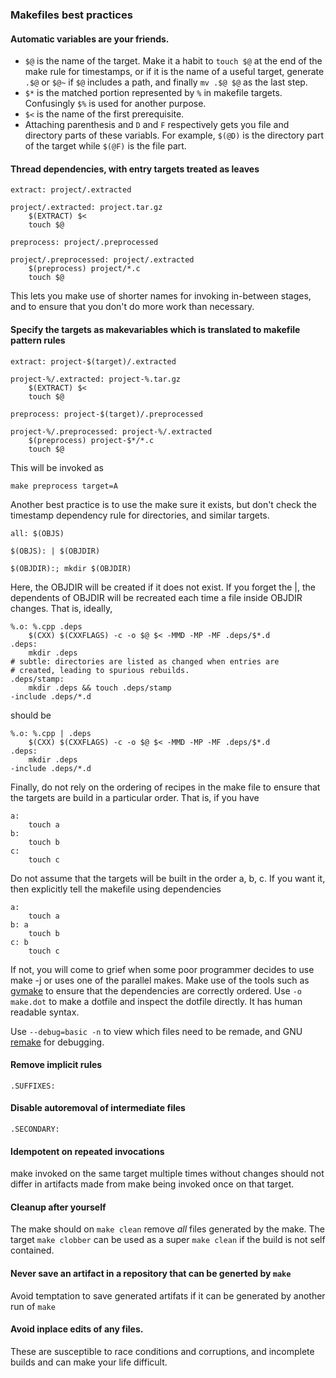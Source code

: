 ### Makefiles best practices


#### Automatic variables are your friends.

* `$@` is the name of the target. Make it a habit to `touch $@` at the end of the make rule for timestamps, or if it is the name of a useful target, generate `.$@` or `$@~` if `$@` includes a path, and finally `mv .$@ $@` as the last step.
* `$*` is the matched portion represented by `%` in makefile targets. Confusingly `$%` is used for another purpose.
* `$<` is the name of the first prerequisite.
* Attaching parenthesis and `D` and `F` respectively gets you file and directory parts of these variabls. For example, `$(@D)` is the directory part of the target while `$(@F)` is the file part.

#### Thread dependencies, with entry targets treated as leaves

```
extract: project/.extracted

project/.extracted: project.tar.gz
    $(EXTRACT) $<
    touch $@

preprocess: project/.preprocessed

project/.preprocessed: project/.extracted
    $(preprocess) project/*.c
    touch $@
```

This lets you make use of shorter names for invoking in-between stages, and to ensure that you don't do more work than necessary.

#### Specify the targets as makevariables which is translated to makefile pattern rules

```
extract: project-$(target)/.extracted

project-%/.extracted: project-%.tar.gz
    $(EXTRACT) $<
    touch $@

preprocess: project-$(target)/.preprocessed

project-%/.preprocessed: project-%/.extracted
    $(preprocess) project-$*/*.c
    touch $@
```

This will be invoked as

```
make preprocess target=A
```


Another best practice is to use the make sure it exists, but don't check the timestamp dependency rule for directories, and similar targets.

```
all: $(OBJS)

$(OBJS): | $(OBJDIR)

$(OBJDIR):; mkdir $(OBJDIR)
```

Here, the OBJDIR will be created if it does not exist. If you forget the |, the dependents of OBJDIR will be recreated each time a file inside OBJDIR changes. That is, ideally,

```
%.o: %.cpp .deps
    $(CXX) $(CXXFLAGS) -c -o $@ $< -MMD -MP -MF .deps/$*.d
.deps:
    mkdir .deps
# subtle: directories are listed as changed when entries are
# created, leading to spurious rebuilds.
.deps/stamp:
    mkdir .deps && touch .deps/stamp
-include .deps/*.d
```

should be

```
%.o: %.cpp | .deps
    $(CXX) $(CXXFLAGS) -c -o $@ $< -MMD -MP -MF .deps/$*.d
.deps:
    mkdir .deps
-include .deps/*.d
```

Finally, do not rely on the ordering of recipes in the make file to ensure that the targets are build in a particular order. That is, if you have

```
a:
    touch a
b:
    touch b
c:
    touch c
```

Do not assume that the targets will be built in the order a, b, c. If you want it, then explicitly tell the makefile using dependencies

```
a:
    touch a
b: a
    touch b
c: b
    touch c
```

If not, you will come to grief when some poor programmer decides to use make -j <n> or uses one of the parallel makes. Make use of the tools such as [gvmake](https://metacpan.org/pod/release/AGENT/Makefile-GraphViz-0.18/script/gvmake) to ensure that the dependencies are correctly ordered. Use `-o make.dot` to make a dotfile and inspect the dotfile directly. It has human readable syntax.

Use `--debug=basic -n` to view which files need to be remade, and GNU [remake](http://bashdb.sourceforge.net/remake/) for debugging.

#### Remove implicit rules

```
.SUFFIXES:
```

#### Disable autoremoval of intermediate files

```
.SECONDARY:
```

#### Idempotent on repeated invocations

make invoked on the same target multiple times without changes should not differ in artifacts made from make being invoked once on that target.

#### Cleanup after yourself

The make should on `make clean` remove *all* files generated by the make. The target `make clobber` can be used as a super `make clean` if the build is not self contained.

#### Never save an artifact in a repository that can be generted by `make`

Avoid temptation to save generated artifats if it can be generated by another run of `make`

#### Avoid inplace edits of any files.

These are susceptible to race conditions and corruptions, and incomplete builds and can make your life difficult.
